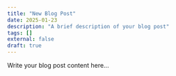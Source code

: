 ```yaml
---
title: "New Blog Post"
date: 2025-01-23
description: "A brief description of your blog post"
tags: []
external: false
draft: true
---
```


Write your blog post content here...

